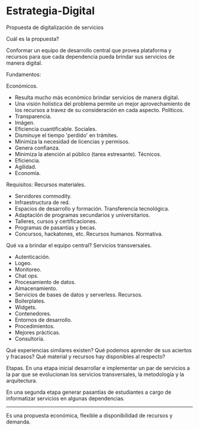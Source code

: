 # Estrategia-Digital
Propuesta de digitalización de servicios

Cuál es la propuesta?

Conformar un equipo de desarrollo central que provea plataforma y recursos para que cada dependencia pueda brindar sus servicios de manera digital.

Fundamentos:

Económicos.
  - Resulta mucho más económico brindar servicios de manera digital.
  - Una visión holística del problema permite un mejor aprovechamiento de los recursos a travez de su consideración en cada aspecto.
Políticos.
  - Transparencia.
  - Imágen.
  - Eficiencia cuantificable.
Sociales.
  - Disminuye el tiempo 'perdido' en trámites.
  - Minimiza la necesidad de licencias y permisos.
  - Genera confianza.
  - Minimiza la atención al público (tarea estresante).
Técnicos.
  - Eficiencia.
  - Agilidad.
  - Economía.

Requisitos:
Recursos materiales.
  - Servidores commodity.
  - Infraestructura de red.
  - Espacios de desarrollo y formación.
Transferencia tecnológica.
  - Adaptación de programas secundarios y universitarios.
  - Talleres, cursos y certificaciones.
  - Programas de pasantías y becas.
  - Concursos, hackatones, etc.
Recursos humanos.
Normativa.

Qué va a brindar el equipo central?
Servicios transversales.
  - Autenticación.
  - Logeo.
  - Monitoreo.
  - Chat ops.
  - Procesamiento de datos.
  - Almacenamiento.
  - Servicios de bases de datos y serverless.
Recursos.
  - Boilerplates.
  - Widgets.
  - Contenedores.
  - Entornos de desarrollo.
  - Procedimientos.
  - Mejores prácticas.
  - Consultoría.

Qué experiencias similares existen?
Qué podemos aprender de sus aciertos y fracasos?
Qué material y recursos hay disponibles al respecto?

Etapas.
En una etapa inicial desarrollar e implementar un par de servicios a la par que se evolucionan los servicios transversales, la metodología y la arquitectura.

En una segunda etapa generar pasantías de estudiantes a cargo de informatizar servicios en algunas dependencias.

--------
Es una propuesta económica, flexible a disponibilidad de recursos y demanda.
